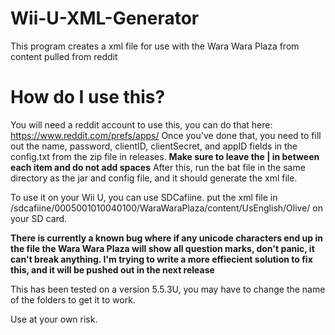 # Wii-U-XML-Generator
This program creates a xml file for use with the Wara Wara Plaza from content pulled from reddit

# How do I use this?
You will need a reddit account to use this, you can do that here: https://www.reddit.com/prefs/apps/
Once you've done that, you need to fill out the name, password, clientID, clientSecret, and appID fields in the config.txt from the zip file in releases. **Make sure to leave the | in between each item and do not add spaces**
After this, run the bat file in the same directory as the jar and config file, and it should generate the xml file.

To use it on your Wii U, you can use SDCafiine.
put the xml file in /sdcafiine/0005001010040100/WaraWaraPlaza/content/UsEnglish/Olive/ on your SD card. 

**There is currently a known bug where if any unicode characters end up in the file the Wara Wara Plaza will show all question marks, don't panic, it can't break anything. I'm trying to write a more effiecient solution to fix this, and it will be pushed out in the next release**

This has been tested on a version 5.5.3U, you may have to change the name of the folders to get it to work. 

Use at your own risk.
